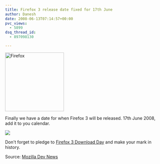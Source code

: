 ```yaml
---
title: Firefox 3 release date fixed for 17th June
author: Danesh
date: 2008-06-13T07:14:57+00:00
pvc_views:
  - 5899
dsq_thread_id:
  - 897098130

---
```

[<img loading="lazy" class="alignnone size-full wp-image-577" title="Firefox" src="/wp-content/uploads/2008/05/firefoxlogopi91.png" alt="Firefox" width="192" height="192" srcset="/wp-content/uploads/2008/05/firefoxlogopi91.png 192w, /wp-content/uploads/2008/05/firefoxlogopi91-150x150.png 150w" sizes="(max-width: 192px) 100vw, 192px" />][1]

Finally we have a date for when Firefox 3 will be released. 17th June 2008, add it to you calendar.

![][2] 

Don't forget to pledge to [Firefox 3 Download Day][3] and make your mark in history.

Source: [Mozilla Dev News][4]

 [1]: /wp-content/uploads/2008/05/firefoxlogopi91.png
 [2]: http://www.spreadfirefox.com/sites/all/themes/spreadfirefox_RCS/images/download-day/buttons/en-US/sns_badge1.png
 [3]: http://www.spreadfirefox.com/en-US/worldrecord
 [4]: http://developer.mozilla.org/devnews/